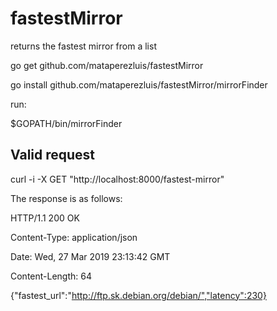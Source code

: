 # fastestMirror
returns the fastest mirror from a list 

go get github.com/mataperezluis/fastestMirror

go install github.com/mataperezluis/fastestMirror/mirrorFinder

run: 

$GOPATH/bin/mirrorFinder

## Valid request

curl -i -X GET "http://localhost:8000/fastest-mirror" 

The response is as follows:

HTTP/1.1 200 OK

Content-Type: application/json

Date: Wed, 27 Mar 2019 23:13:42 GMT

Content-Length: 64

{"fastest_url":"http://ftp.sk.debian.org/debian/","latency":230}

